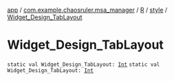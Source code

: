[app](../../../index.md) / [com.example.chaosruler.msa_manager](../../index.md) / [R](../index.md) / [style](index.md) / [Widget_Design_TabLayout](.)

# Widget_Design_TabLayout

`static val Widget_Design_TabLayout: `[`Int`](https://kotlinlang.org/api/latest/jvm/stdlib/kotlin/-int/index.html)
`static val Widget_Design_TabLayout: `[`Int`](https://kotlinlang.org/api/latest/jvm/stdlib/kotlin/-int/index.html)